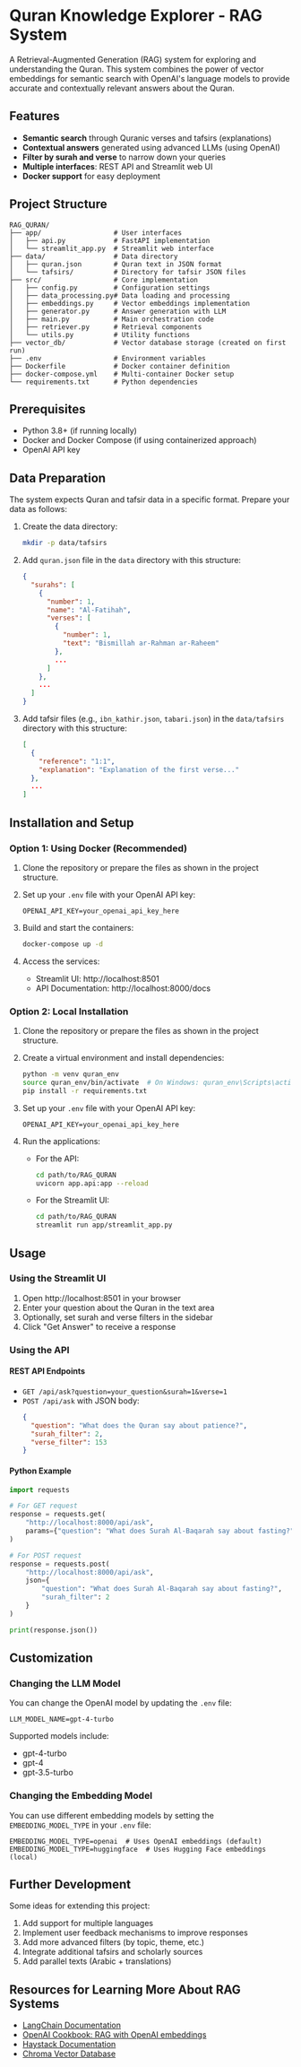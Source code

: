 # Quran Knowledge Explorer - RAG System

A Retrieval-Augmented Generation (RAG) system for exploring and understanding the Quran. This system combines the power of vector embeddings for semantic search with OpenAI's language models to provide accurate and contextually relevant answers about the Quran.

## Features

- **Semantic search** through Quranic verses and tafsirs (explanations)
- **Contextual answers** generated using advanced LLMs (using OpenAI)
- **Filter by surah and verse** to narrow down your queries
- **Multiple interfaces**: REST API and Streamlit web UI
- **Docker support** for easy deployment

## Project Structure

```
RAG_QURAN/
├── app/                  # User interfaces
│   ├── api.py            # FastAPI implementation
│   └── streamlit_app.py  # Streamlit web interface
├── data/                 # Data directory
│   ├── quran.json        # Quran text in JSON format
│   └── tafsirs/          # Directory for tafsir JSON files
├── src/                  # Core implementation
│   ├── config.py         # Configuration settings
│   ├── data_processing.py# Data loading and processing
│   ├── embeddings.py     # Vector embeddings implementation
│   ├── generator.py      # Answer generation with LLM
│   ├── main.py           # Main orchestration code
│   ├── retriever.py      # Retrieval components
│   └── utils.py          # Utility functions
├── vector_db/            # Vector database storage (created on first run)
├── .env                  # Environment variables
├── Dockerfile            # Docker container definition
├── docker-compose.yml    # Multi-container Docker setup
└── requirements.txt      # Python dependencies
```

## Prerequisites

- Python 3.8+ (if running locally)
- Docker and Docker Compose (if using containerized approach)
- OpenAI API key

## Data Preparation

The system expects Quran and tafsir data in a specific format. Prepare your data as follows:

1. Create the data directory:
   ```bash
   mkdir -p data/tafsirs
   ```

2. Add `quran.json` file in the `data` directory with this structure:
   ```json
   {
     "surahs": [
       {
         "number": 1,
         "name": "Al-Fatihah",
         "verses": [
           {
             "number": 1,
             "text": "Bismillah ar-Rahman ar-Raheem"
           },
           ...
         ]
       },
       ...
     ]
   }
   ```

3. Add tafsir files (e.g., `ibn_kathir.json`, `tabari.json`) in the `data/tafsirs` directory with this structure:
   ```json
   [
     {
       "reference": "1:1",
       "explanation": "Explanation of the first verse..."
     },
     ...
   ]
   ```

## Installation and Setup

### Option 1: Using Docker (Recommended)

1. Clone the repository or prepare the files as shown in the project structure.

2. Set up your `.env` file with your OpenAI API key:
   ```
   OPENAI_API_KEY=your_openai_api_key_here
   ```

3. Build and start the containers:
   ```bash
   docker-compose up -d
   ```

4. Access the services:
   - Streamlit UI: http://localhost:8501
   - API Documentation: http://localhost:8000/docs

### Option 2: Local Installation

1. Clone the repository or prepare the files as shown in the project structure.

2. Create a virtual environment and install dependencies:
   ```bash
   python -m venv quran_env
   source quran_env/bin/activate  # On Windows: quran_env\Scripts\activate
   pip install -r requirements.txt
   ```

3. Set up your `.env` file with your OpenAI API key:
   ```
   OPENAI_API_KEY=your_openai_api_key_here
   ```

4. Run the applications:
   - For the API:
     ```bash
     cd path/to/RAG_QURAN
     uvicorn app.api:app --reload
     ```
   - For the Streamlit UI:
     ```bash
     cd path/to/RAG_QURAN
     streamlit run app/streamlit_app.py
     ```

## Usage

### Using the Streamlit UI

1. Open http://localhost:8501 in your browser
2. Enter your question about the Quran in the text area
3. Optionally, set surah and verse filters in the sidebar
4. Click "Get Answer" to receive a response

### Using the API

#### REST API Endpoints

- `GET /api/ask?question=your_question&surah=1&verse=1`
- `POST /api/ask` with JSON body:
  ```json
  {
    "question": "What does the Quran say about patience?",
    "surah_filter": 2,
    "verse_filter": 153
  }
  ```

#### Python Example

```python
import requests

# For GET request
response = requests.get(
    "http://localhost:8000/api/ask",
    params={"question": "What does Surah Al-Baqarah say about fasting?", "surah": 2}
)

# For POST request
response = requests.post(
    "http://localhost:8000/api/ask",
    json={
        "question": "What does Surah Al-Baqarah say about fasting?",
        "surah_filter": 2
    }
)

print(response.json())
```

## Customization

### Changing the LLM Model

You can change the OpenAI model by updating the `.env` file:
```
LLM_MODEL_NAME=gpt-4-turbo
```

Supported models include:
- gpt-4-turbo
- gpt-4
- gpt-3.5-turbo

### Changing the Embedding Model

You can use different embedding models by setting the `EMBEDDING_MODEL_TYPE` in your `.env` file:

```
EMBEDDING_MODEL_TYPE=openai  # Uses OpenAI embeddings (default)
EMBEDDING_MODEL_TYPE=huggingface  # Uses Hugging Face embeddings (local)
```

## Further Development

Some ideas for extending this project:

1. Add support for multiple languages
2. Implement user feedback mechanisms to improve responses
3. Add more advanced filters (by topic, theme, etc.)
4. Integrate additional tafsirs and scholarly sources
5. Add parallel texts (Arabic + translations)

## Resources for Learning More About RAG Systems

- [LangChain Documentation](https://python.langchain.com/docs/modules/data_connection/)
- [OpenAI Cookbook: RAG with OpenAI embeddings](https://github.com/openai/openai-cookbook)
- [Haystack Documentation](https://docs.haystack.deepset.ai/)
- [Chroma Vector Database](https://docs.trychroma.com/)
